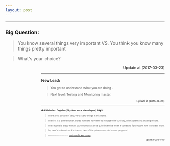 ```yaml
---
layout: post
---
```


<hr>

### Big Question:

> You know several things very important VS. You think you know many things pretty important

> What's your choice?

<small style="float:right"> Update at (2017-03-23)<small>

<hr>

### New Lead:

> You got to understand what you are doing .

> Next level: Testing and Monitoring master.

<small style="float:right"> Update at (2016-12-09)<small>

<hr>

### As `Nicholas Coghlan(CPython core developer)` says:

> There are a couple of very, very scary things in this world.

> The first is a bored human. Bored humans have time to indulge their curiosity, with potentially amazing results.

> The second is a lazy human. Lazy humans can be quite inventive when it comes to figuring out how to do less work.

> So, here's to boredom & laziness - two of the prime movers in human progress!

> --------------------- [curiousefficiency.org](http://www.curiousefficiency.org/pages/about.html)

<small style="float:right"> Update at (2016-11-12)<small>